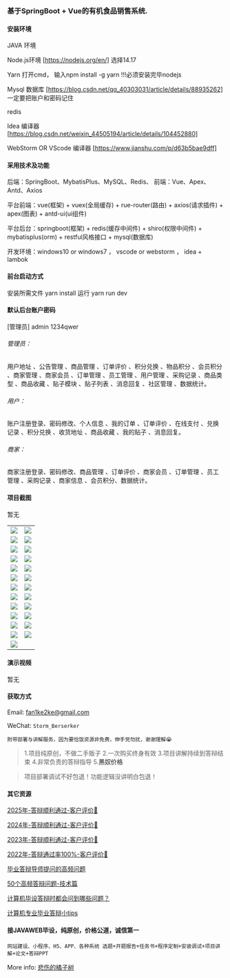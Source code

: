 ### 基于SpringBoot + Vue的有机食品销售系统.

#### 安装环境

JAVA 环境 

Node.js环境 [https://nodejs.org/en/] 选择14.17

Yarn 打开cmd， 输入npm install -g yarn !!!必须安装完毕nodejs

Mysql 数据库 [https://blog.csdn.net/qq_40303031/article/details/88935262] 一定要把账户和密码记住

redis

Idea 编译器 [https://blog.csdn.net/weixin_44505194/article/details/104452880]

WebStorm OR VScode 编译器 [https://www.jianshu.com/p/d63b5bae9dff]

#### 采用技术及功能

后端：SpringBoot、MybatisPlus、MySQL、Redis、
前端：Vue、Apex、Antd、Axios

平台前端：vue(框架) + vuex(全局缓存) + rue-router(路由) + axios(请求插件) + apex(图表)  + antd-ui(ui组件)

平台后台：springboot(框架) + redis(缓存中间件) + shiro(权限中间件) + mybatisplus(orm) + restful风格接口 + mysql(数据库)

开发环境：windows10 or windows7 ， vscode or webstorm ， idea + lambok


#### 前台启动方式
安装所需文件 yarn install 
运行 yarn run dev

#### 默认后台账户密码
[管理员]
admin
1234qwer

###### 管理员：
用户地址 、公告管理 、商品管理 、订单评价 、积分兑换 、物品积分 、会员积分 、商家管理 、商家会员 、订单管理 、员工管理 、用户管理 、采购记录 、商品类型 、商品收藏 、贴子模块 、贴子列表 、消息回复 、社区管理 、数据统计。

###### 用户：
账户注册登录、密码修改、个人信息 、我的订单 、订单评价 、在线支付 、兑换记录 、积分兑换 、收货地址 、商品收藏 、我的贴子 、消息回复。

###### 商家：
商家注册登录、密码修改、商品管理 、订单评价 、商家会员 、订单管理 、员工管理 、采购记录 、商家信息 、会员积分、数据统计。

#### 项目截图
暂无

|  |  |
|---------------------|---------------------|
| ![](https://fank-bucket-oss.oss-cn-beijing.aliyuncs.com/img/25c42645-44e7-4fcc-b29b-f68b225d1b53.png) | ![](https://fank-bucket-oss.oss-cn-beijing.aliyuncs.com/img/e58af412-1cd5-4275-977d-c538d0c23277.png) |
| ![](https://fank-bucket-oss.oss-cn-beijing.aliyuncs.com/img/18b85e29-687e-48f3-9480-fb1c68bfb399.png) | ![](https://fank-bucket-oss.oss-cn-beijing.aliyuncs.com/img/e6d06631-a5ac-4650-8a40-440a30fb1e06.png) |
| ![](https://fank-bucket-oss.oss-cn-beijing.aliyuncs.com/img/8e639a65-0911-40b6-9cee-94a2362be6a6.png) | ![](https://fank-bucket-oss.oss-cn-beijing.aliyuncs.com/img/d7b7406f-6395-46eb-b13c-2582fc65f1b9.png) |
| ![](https://fank-bucket-oss.oss-cn-beijing.aliyuncs.com/img/7febe835-c90b-41d4-8bf5-1ad5802cfcdf.png) | ![](https://fank-bucket-oss.oss-cn-beijing.aliyuncs.com/img/ba3bc1a0-6ba8-47fb-a392-7c4d44141d42.png) |
| ![](https://fank-bucket-oss.oss-cn-beijing.aliyuncs.com/img/7b88bde4-af17-4fe2-b379-dbe5b427fd4f.png) | ![](https://fank-bucket-oss.oss-cn-beijing.aliyuncs.com/img/b598ce9f-01ee-46a2-ae73-f7449f9a0953.png) |
| ![](https://fank-bucket-oss.oss-cn-beijing.aliyuncs.com/img/06e81f30-ba4d-4c29-ba8c-9ddfed20304c.png) | ![](https://fank-bucket-oss.oss-cn-beijing.aliyuncs.com/img/8783a9b5-0218-48b8-a53e-5396809785f7.png) |
| ![](https://fank-bucket-oss.oss-cn-beijing.aliyuncs.com/img/3d911d18-1860-4974-aa24-1522a1f2727a.png) | ![](https://fank-bucket-oss.oss-cn-beijing.aliyuncs.com/img/8104c9c1-9b19-41d4-b7ac-27a950f8f1b4.png) |
| ![](https://fank-bucket-oss.oss-cn-beijing.aliyuncs.com/img/2ef2ba60-b8f7-4e64-a64f-6b26f66e6093.png) | ![](https://fank-bucket-oss.oss-cn-beijing.aliyuncs.com/img/5606e6f8-38b4-4396-9925-c83ffb16192a.png) |
| ![](https://fank-bucket-oss.oss-cn-beijing.aliyuncs.com/img/0f3a6d48-6d61-48e0-830c-30f8e5dc76ec.png) | ![](https://fank-bucket-oss.oss-cn-beijing.aliyuncs.com/img/5384bfc1-fc09-4c0f-8f6c-b66f9a34e78a.png) |
| ![](https://fank-bucket-oss.oss-cn-beijing.aliyuncs.com/img/0c6fb6d4-d8a6-492c-af10-069337d548c2.png) | ![](https://fank-bucket-oss.oss-cn-beijing.aliyuncs.com/img/4704fece-1c3a-4820-ad55-a5153cd66567.png) |
| ![](https://fank-bucket-oss.oss-cn-beijing.aliyuncs.com/img/ee2724e3-e9b3-4660-bd48-f8b8eb32179a.png) | ![](https://fank-bucket-oss.oss-cn-beijing.aliyuncs.com/img/752aed4d-34e0-405d-9315-3c8ed2611d90.png) |
| ![](https://fank-bucket-oss.oss-cn-beijing.aliyuncs.com/img/ed8bcda8-e8ea-40ef-96ce-47f160e6b2f2.png) | ![](https://fank-bucket-oss.oss-cn-beijing.aliyuncs.com/img/74e82819-e3a7-459f-b7bd-f743a1ca80ea.png) |
| ![](https://fank-bucket-oss.oss-cn-beijing.aliyuncs.com/work/936e9baf53eb9a217af4f89c616dc19.png) |

#### 演示视频

暂无

#### 获取方式

Email: fan1ke2ke@gmail.com

WeChat: `Storm_Berserker`

`附带部署与讲解服务，因为要恰饭资源非免费，伸手党勿扰，谢谢理解😭`

> 1.项目纯原创，不做二手贩子 2.一次购买终身有效 3.项目讲解持续到答辩结束 4.非常负责的答辩指导 5.**黑奴价格**

> 项目部署调试不好包退！功能逻辑没讲明白包退！

#### 其它资源

[2025年-答辩顺利通过-客户评价🍜](https://berserker287.github.io/2025/06/18/2025%E5%B9%B4%E7%AD%94%E8%BE%A9%E9%A1%BA%E5%88%A9%E9%80%9A%E8%BF%87/)

[2024年-答辩顺利通过-客户评价👻](https://berserker287.github.io/2024/06/06/2024%E5%B9%B4%E7%AD%94%E8%BE%A9%E9%A1%BA%E5%88%A9%E9%80%9A%E8%BF%87/)

[2023年-答辩顺利通过-客户评价🐢](https://berserker287.github.io/2023/06/14/2023%E5%B9%B4%E7%AD%94%E8%BE%A9%E9%A1%BA%E5%88%A9%E9%80%9A%E8%BF%87/)

[2022年-答辩通过率100%-客户评价🐣](https://berserker287.github.io/2022/05/25/%E9%A1%B9%E7%9B%AE%E4%BA%A4%E6%98%93%E8%AE%B0%E5%BD%95/)

[毕业答辩导师提问的高频问题](https://berserker287.github.io/2023/06/13/%E6%AF%95%E4%B8%9A%E7%AD%94%E8%BE%A9%E5%AF%BC%E5%B8%88%E6%8F%90%E9%97%AE%E7%9A%84%E9%AB%98%E9%A2%91%E9%97%AE%E9%A2%98/)

[50个高频答辩问题-技术篇](https://berserker287.github.io/2023/06/13/50%E4%B8%AA%E9%AB%98%E9%A2%91%E7%AD%94%E8%BE%A9%E9%97%AE%E9%A2%98-%E6%8A%80%E6%9C%AF%E7%AF%87/)

[计算机毕设答辩时都会问到哪些问题？](https://www.zhihu.com/question/31020988)

[计算机专业毕业答辩小tips](https://zhuanlan.zhihu.com/p/145911029)

#### 接JAVAWEB毕设，纯原创，价格公道，诚信第一

`网站建设、小程序、H5、APP、各种系统 选题+开题报告+任务书+程序定制+安装调试+项目讲解+论文+答辩PPT`

More info: [悲伤的橘子树](https://berserker287.github.io/)
